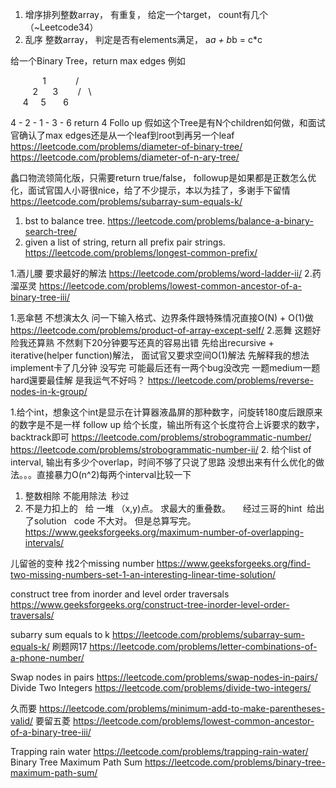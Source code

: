 1. 增序排列整数array， 有重复， 给定一个target， count有几个 （~Leetcode34）
2. 乱序 整数array， 判定是否有elements满足， a*a + b*b = c*c



给一个Binary Tree，return max edges
例如

             1
           /    \
         2      3
       /   \       \
     4     5       6        

4 - 2 - 1 - 3 - 6
return 4
Follo up 假如这个Tree是有N个children如何做，和面试官确认了max edges还是从一个leaf到root到再另一个leaf
https://leetcode.com/problems/diameter-of-binary-tree/
https://leetcode.com/problems/diameter-of-n-ary-tree/



蠡口物流领简化版，只需要return true/false，
followup是如果都是正数怎么优化，面试官国人小哥很nice，给了不少提示，本以为挂了，多谢手下留情
https://leetcode.com/problems/subarray-sum-equals-k/



1. bst to balance tree.
https://leetcode.com/problems/balance-a-binary-search-tree/
2. given a list of string, return all prefix pair strings.
https://leetcode.com/problems/longest-common-prefix/



1.酒儿腰 要求最好的解法 
https://leetcode.com/problems/word-ladder-ii/
2.药溜巫灵
https://leetcode.com/problems/lowest-common-ancestor-of-a-binary-tree-iii/



1.恶傘琶
不想演太久 问一下输入格式、边界条件跟特殊情况直接O(N) + O(1)做
https://leetcode.com/problems/product-of-array-except-self/
2.恶舞
这题好险我还算熟 不然剩下20分钟要写还真的容易出错 先给出recursive + iterative(helper function)解法，
面试官又要求空间O(1)解法 先解释我的想法 implement卡了几分钟 没写完 可能最后还有一两个bug没改完
一题medium一题hard還要最佳解 是我运气不好吗？
https://leetcode.com/problems/reverse-nodes-in-k-group/



1.给个int，想象这个int是显示在计算器液晶屏的那种数字，问旋转180度后跟原来的数字是不是一样
follow up 给个长度，输出所有这个长度符合上诉要求的数字，backtrack即可
https://leetcode.com/problems/strobogrammatic-number/
https://leetcode.com/problems/strobogrammatic-number-ii/
2. 给个list of interval, 输出有多少个overlap，时间不够了只说了思路
没想出来有什么优化的做法。。。直接暴力O(n^2)每两个interval比较一下



1. 整数相除 不能用除法  秒过
2. 不是力扣上的   给 一堆 （x,y)点。 求最大的重叠数。     经过三哥的hint  给出了solution   code 不大对。 但是总算写完。
https://www.geeksforgeeks.org/maximum-number-of-overlapping-intervals/


儿留爸的变种 找2个missing number
https://www.geeksforgeeks.org/find-two-missing-numbers-set-1-an-interesting-linear-time-solution/


construct tree from inorder and level order traversals
https://www.geeksforgeeks.org/construct-tree-inorder-level-order-traversals/


subarry sum equals to k
https://leetcode.com/problems/subarray-sum-equals-k/
刷题网17
https://leetcode.com/problems/letter-combinations-of-a-phone-number/



Swap nodes in pairs
https://leetcode.com/problems/swap-nodes-in-pairs/
Divide Two Integers
https://leetcode.com/problems/divide-two-integers/



久而要 
https://leetcode.com/problems/minimum-add-to-make-parentheses-valid/
要留五菱
https://leetcode.com/problems/lowest-common-ancestor-of-a-binary-tree-iii/



Trapping rain water
https://leetcode.com/problems/trapping-rain-water/
Binary Tree Maximum Path Sum
https://leetcode.com/problems/binary-tree-maximum-path-sum/
